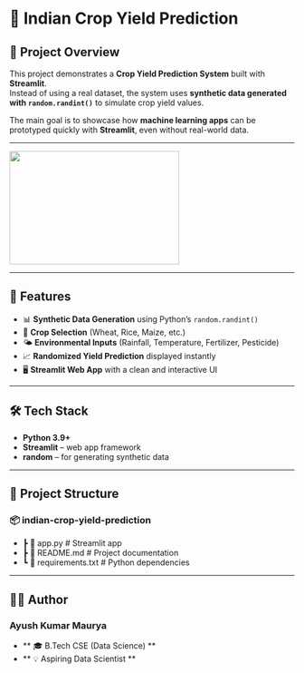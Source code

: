 # 🌾 Indian Crop Yield Prediction  

## 📌 Project Overview  
This project demonstrates a **Crop Yield Prediction System** built with **Streamlit**.  
Instead of using a real dataset, the system uses **synthetic data generated with `random.randint()`** to simulate crop yield values.  

The main goal is to showcase how **machine learning apps** can be prototyped quickly with **Streamlit**, even without real-world data.  

---
<img src="https://cdn.pixabay.com/photo/2020/03/07/17/16/rapeseeds-4910374_1280.jpg" width="300" height="200">



---
## 🚀 Features  
- 📊 **Synthetic Data Generation** using Python’s `random.randint()`  
- 🌱 **Crop Selection** (Wheat, Rice, Maize, etc.)  
- 🌤️ **Environmental Inputs** (Rainfall, Temperature, Fertilizer, Pesticide)  
- 📈 **Randomized Yield Prediction** displayed instantly  
- 🖥️ **Streamlit Web App** with a clean and interactive UI  

---

## 🛠️ Tech Stack  
- **Python 3.9+**  
- **Streamlit** – web app framework  
- **random** – for generating synthetic data  

---
## 📂 Project Structure  
### 📦 indian-crop-yield-prediction
-  ┣ 📜 app.py # Streamlit app 
- ┣ 📜 README.md # Project documentation 
-  ┗ 📜 requirements.txt # Python dependencies 
---
## 👨‍💻 Author
### Ayush Kumar Maurya
- ** 🎓 B.Tech CSE (Data Science) **
- ** 💡 Aspiring Data Scientist **
